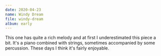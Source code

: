 ```yaml
---
date: 2020-04-23
name: Windy Dream
file: windy-dream
album: early
---
```


This one has quite a rich melody and at first I underestimated this piece a bit. It's a piano combined with strings, sometimes accompanied by some percussion. These days I think it's fairly enjoyable. 

